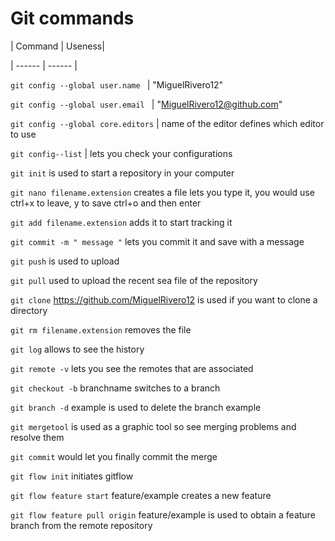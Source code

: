 # Git commands
| Command | Useness|

| ------ | ------ |

 ```git config --global user.name ``` | "MiguelRivero12" 

 ```git config --global user.email ``` | "MiguelRivero12@github.com" 

```git config --global core.editors``` | name of the editor defines which editor to use 

```git config--list``` | lets you check your configurations

`git init` is used to start a repository in your computer

`git nano filename.extension` creates a file lets you type it, you would use ctrl+x to leave, y to save ctrl+o and then enter

`git add filename.extension` adds it to start tracking it

`git commit -m " message "` lets you commit it and save with a message

`git push` is used to upload

`git pull` used to upload the recent sea file of the repository

`git clone` https://github.com/MiguelRivero12 is used if you want to clone a directory

`git rm filename.extension` removes the file

`git log` allows to see the history

`git remote -v` lets you see the remotes that are associated

`git checkout -b` branchname switches to a branch

`git branch -d` example is used to delete the branch example

`git mergetool` is used as a graphic tool so see merging problems and resolve them

`git commit` would let you finally commit the merge

`git flow init` initiates gitflow

`git flow feature start` feature/example creates a new feature

`git flow feature pull origin` feature/example is used to obtain a feature branch from the remote repository



